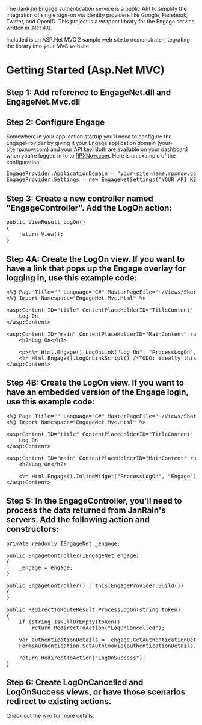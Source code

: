 The [JanRain Engage](http://rpxnow.com/) authentication service is a public API to simplify the integration of single sign-on via identity providers like Google, Facebook, Twitter, and OpenID. This project is a wrapper library for the Engage service written in .Net 4.0.

Included is an ASP.Net MVC 2 sample web site to demonstrate integrating the library into your MVC website.

# Getting Started (Asp.Net MVC)

## Step 1: Add reference to EngageNet.dll and EngageNet.Mvc.dll

## Step 2: Configure Engage

Somewhere in your application startup you'll need to configure the EngageProvider by giving it your Engage application domain (your-site.rpxnow.com) and your API key. Both are available on your dashboard when you're logged in to to [RPXNow.com](http://rpxnow.com/). Here is an example of the configuration:
<pre>
EngageProvider.ApplicationDomain = "your-site-name.rpxnow.com"; //TODO: set your site's Application Domain
EngageProvider.Settings = new EngageNetSettings("YOUR_API_KEY"); //TODO: set your API key
</pre>

## Step 3: Create a new controller named "EngageController". Add the LogOn action:
<pre>
public ViewResult LogOn()
{
	return View();
}
</pre>

## Step 4A: Create the LogOn view. If you want to have a link that pops up the Engage overlay for logging in, use this example code:
<pre>
&lt;%@ Page Title="" Language="C#" MasterPageFile="~/Views/Shared/Site.Master" Inherits="System.Web.Mvc.ViewPage&lt;dynamic&gt;" %&gt;
&lt;%@ Import Namespace="EngageNet.Mvc.Html" %&gt;

&lt;asp:Content ID="title" ContentPlaceHolderID="TitleContent" runat="server"&gt;
	Log On
&lt;/asp:Content&gt;

&lt;asp:Content ID="main" ContentPlaceHolderID="MainContent" runat="server"&gt;
	&lt;h2&gt;Log On&lt;/h2&gt;

	&lt;p&gt;&lt;%= Html.Engage().LogOnLink("Log On", "ProcessLogOn", "Engage") %&gt;&lt;/p&gt;
	&lt;%= Html.Engage().LogOnLinkScript() /*TODO: ideally this script include should be moved to the end of your page*/ %&gt;
&lt;/asp:Content&gt;
</pre>

## Step 4B: Create the LogOn view. If you want to have an embedded version of the Engage login, use this example code:
<pre>
&lt;%@ Page Title="" Language="C#" MasterPageFile="~/Views/Shared/Site.Master" Inherits="System.Web.Mvc.ViewPage&lt;dynamic&gt;" %&gt;
&lt;%@ Import Namespace="EngageNet.Mvc.Html" %&gt;

&lt;asp:Content ID="title" ContentPlaceHolderID="TitleContent" runat="server"&gt;
	Log On
&lt;/asp:Content&gt;

&lt;asp:Content ID="main" ContentPlaceHolderID="MainContent" runat="server"&gt;
	&lt;h2&gt;Log On&lt;/h2&gt;

	&lt;%= Html.Engage().InlineWidget("ProcessLogOn", "Engage") %&gt;
&lt;/asp:Content&gt;
</pre>

## Step 5: In the EngageController, you'll need to process the data returned from JanRain's servers. Add the following action and constructors:
<pre>
private readonly IEngageNet _engage;

public EngageController(IEngageNet engage)
{
	_engage = engage;
}

public EngageController() : this(EngageProvider.Build())
{
}

public RedirectToRouteResult ProcessLogOn(string token)
{
	if (string.IsNullOrEmpty(token))
		return RedirectToAction("LogOnCancelled");

	var authenticationDetails = _engage.GetAuthenticationDetails(token, true);
	FormsAuthentication.SetAuthCookie(authenticationDetails.Identifier, true);

	return RedirectToAction("LogOnSuccess");
}
</pre>

## Step 6: Create LogOnCancelled and LogOnSuccess views, or have those scenarios redirect to existing actions.

Check out the [wiki](http://wiki.github.com/TroyGoode/EngageNet/) for more details.